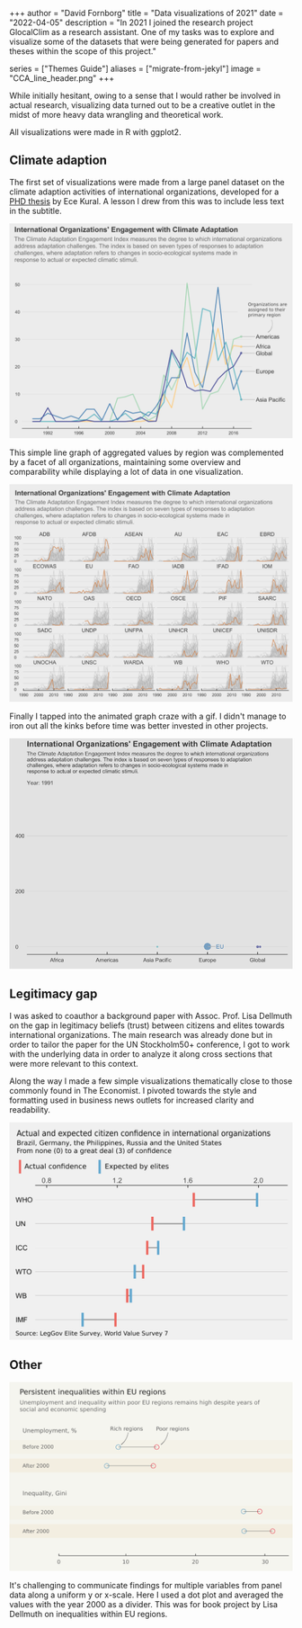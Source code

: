 +++
author = "David Fornborg"
title = "Data visualizations of 2021"
date = "2022-04-05"
description = "In 2021 I joined the research project GlocalClim as a research assistant. One of my tasks was to explore and visualize some of the datasets that were being generated for papers and theses within the scope of this project."

series = ["Themes Guide"]
aliases = ["migrate-from-jekyl"]
image = "CCA_line_header.png"
+++

While initially hesitant, owing to a sense that I would rather be involved in actual research, visualizing data turned out to be a creative outlet in the midst of more heavy data wrangling and theoretical work. 

All visualizations were made in R with ggplot2.

## Climate adaption 
The first set of visualizations were made from a large panel dataset on the climate adaption activities of international organizations, developed for a [PHD thesis](http://su.diva-portal.org/smash/record.jsf?pid=diva2%3A1582782&dswid=343) by Ece Kural. A lesson I drew from this was to include less text in the subtitle.

![](CCA_line.png)

This simple line graph of aggregated values by region was complemented by a facet of all organizations, maintaining some overview and comparability while displaying a lot of data in one visualization.

![](CCA_facet.png)

Finally I tapped into the animated graph craze with a gif. I didn't manage to iron out all the kinks before time was better invested in other projects.

![](CCA_beeswarm_8_sans.gif)

## Legitimacy gap

I was asked to coauthor a background paper with Assoc. Prof. Lisa Dellmuth on the gap in legitimacy beliefs (trust) between citizens and elites towards international organizations. The main research was already done but in order to tailor the paper for the UN Stockholm50+ conference, I got to work with the underlying data in order to analyze it along cross sections that were more relevant to this context. 

Along the way I made a few simple visualizations thematically close to those commonly found in The Economist. I pivoted towards the style and formatting used in business news outlets for increased clarity and readability. 

![](elite_exp_IO_PH.png)


## Other

![](dotplot_unemp_ineq.png)

It's challenging to communicate findings for multiple variables from panel data along a uniform y or x-scale. Here I used a dot plot and averaged the values with the year 2000 as a divider. This was for book project by Lisa Dellmuth on inequalities within EU regions. 